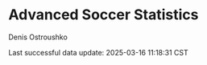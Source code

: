 # Advanced Soccer Statistics
Denis Ostroushko

<!-- gfm -->

Last successful data update: 2025-03-16 11:18:31 CST
